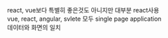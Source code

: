 react, vue보다 특별히 좋은것도 아니지만 대부분 react사용  
vue, react, angular, svlete 모두 single page application  
데이터와 화면의 일치
